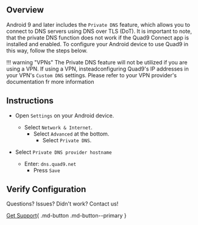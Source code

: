 ## Overview

Android 9 and later includes the `Private DNS` feature, which allows you to connect to DNS servers using DNS over TLS (DoT). It is important to note, that the private DNS function does not work if the Quad9 Connect app is installed and enabled. To configure your Android device to use Quad9 in this way, follow the steps below.

!!! warning "VPNs"
    The Private DNS feature will not be utilized if you are using a VPN. If using a VPN, insteadconfiguring Quad9's IP addresses in your VPN's `Custom DNS` settings. Please refer to your VPN provider's documentation fr more information

## Instructions

* Open `Settings` on your Android device.
    * Select `Network & Internet`.
        * Select `Advanced` at the bottom.
            * Select `Private DNS`.

* Select `Private DNS provider hostname`
    * Enter: `dns.quad9.net`
        * Press `Save`

## Verify Configuration

Questions? Issues? Didn't work? Contact us!

[Get Support](https://quad9.net/support/contact){ .md-button .md-button--primary }
